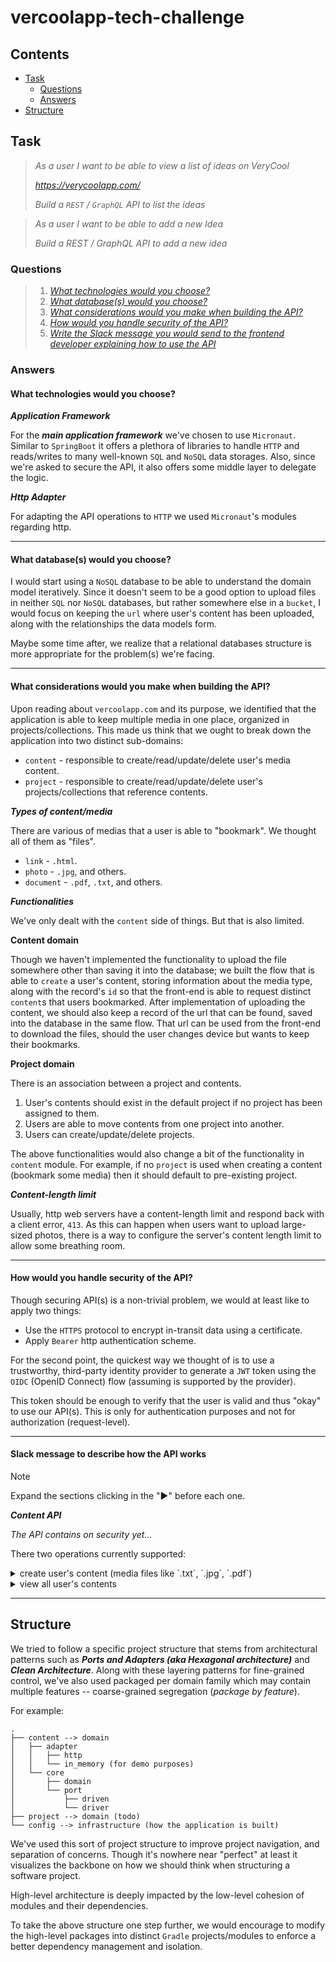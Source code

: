 # vercoolapp-tech-challenge

## Contents
- [Task](#task)
  - [Questions](#questions)
  - [Answers](#answers)
- [Structure](#structure)

## Task
>_As a user I want to be able to view a list of ideas on VeryCool_
> 
>_https://verycoolapp.com/_
> 
>_Build a `REST` / `GraphQL` API to list the ideas_

>_As a user I want to be able to add a new Idea_
> 
>_Build a REST / GraphQL API to add a new idea_

### Questions
>1. [_What technologies would you choose?_](#what-technologies-would-you-choose)
>2. [_What database(s) would you choose?_](#what-databases-would-you-choose)
>3. [_What considerations would you make when building the API?_](#what-considerations-would-you-make-when-building-the-api)
>4. [_How would you handle security of the API?_](#how-would-you-handle-security-of-the-api)
>5. [_Write the Slack message you would send to the frontend developer explaining how to use the API_](#slack-message-to-describe-how-the-api-works)

### Answers

#### What technologies would you choose?

**_Application Framework_**

For the **_main application framework_** we've chosen to use `Micronaut`. Similar to `SpringBoot` it offers a plethora
of libraries to handle `HTTP` and reads/writes to many well-known `SQL` and `NoSQL` data storages. Also, since we're
asked to secure the API, it also offers some middle layer to delegate the logic.

**_Http Adapter_**

For adapting the API operations to `HTTP` we used `Micronaut`'s modules regarding http.

---

#### What database(s) would you choose?
I would start using a `NoSQL` database to be able to understand the domain model iteratively. Since it doesn't seem to
be a good option to upload files in neither `SQL` nor `NoSQL` databases, but rather somewhere else in a `bucket`, I
would focus on keeping the `url` where user's content has been uploaded, along with the relationships the data models
form.

Maybe some time after, we realize that a relational databases structure is more appropriate for the problem(s) we're
facing.

---

#### What considerations would you make when building the API?
Upon reading about `vercoolapp.com` and its purpose, we identified that the application is able
to keep multiple media in one place, organized in projects/collections. This made us think that
we ought to break down the application into two distinct sub-domains:
- `content` - responsible to create/read/update/delete user's media content.
- `project` - responsible to create/read/update/delete user's projects/collections that reference contents.

**_Types of content/media_**

There are various of medias that a user is able to "bookmark". We thought all of them as "files".
- `link` - `.html`.
- `photo` - `.jpg`, and others.
- `document` - `.pdf`, `.txt`, and others.

**_Functionalities_**

We've only dealt with the `content` side of things. But that is also limited.

**Content domain**

Though we haven't implemented the functionality to upload the file somewhere other than saving it
into the database; we built the flow that is able to `create` a user's content, storing information
about the media type, along with the record's `id` so that the front-end is able to request distinct
`content`s that users bookmarked. After implementation of uploading the content, we should also keep a
record of the url that can be found, saved into the database in the same flow. That url can be used from
the front-end to download the files, should the user changes device but wants to keep their bookmarks.

**Project domain**

There is an association between a project and contents.
1. User's contents should exist in the default project if no project has been assigned to them.
2. Users are able to move contents from one project into another.
3. Users can create/update/delete projects.

The above functionalities would also change a bit of the functionality in `content` module. For example,
if no `project` is used when creating a content (bookmark some media) then it should default to pre-existing
project.

**_Content-length limit_**

Usually, http web servers have a content-length limit and respond back with a client error, `413`.
As this can happen when users want to upload large-sized photos, there is a way to configure the server's
content length limit to allow some breathing room.

---

#### How would you handle security of the API?
Though securing API(s) is a non-trivial problem, we would at least like to apply two things:
- Use the `HTTPS` protocol to encrypt in-transit data using a certificate.
- Apply `Bearer` http authentication scheme.

For the second point, the quickest way we thought of is to use a trustworthy, third-party identity provider
to generate a `JWT` token using the `OIDC` (OpenID Connect) flow (assuming is supported by the provider).

This token should be enough to verify that the user is valid and thus "okay" to use our API(s). This is
only for authentication purposes and not for authorization (request-level).

---

#### Slack message to describe how the API works

> [!NOTE]
> Expand the sections clicking in the "►" before each one.

**_Content API_**

_The API contains on security yet..._

There two operations currently supported:
<details>
<summary>create user's content (media files like `.txt`, `.jpg`, `.pdf`)</summary>

**Request**
```
POST /content/user/{userId:UUID}
Content-Type: multipart/form-data
Content-Disposition: form-data; name="file"; filename="document.pdf"
Content-Type: application/pdf
```

To create a user's content we have to send a `POST` request with `form-data` payload 
and `Content-Type: multipart/form-data` header. The `form-data` payload requires a certain key-value
format, where the key **_must_** be called `file` and its value requires the file to "created".

Here's an example of a `curl` request. I hope it makes sense:
```shell
curl --location '<base_url>/content/user/6044802a-3638-4da9-a6f1-5e8c3970ad3e' \
--header 'Content-Type: multipart/form-data' \
--form 'file=@"</path>/document.pdf"'
```

**Response**

```
200 - OK
```

</details>

<details>
<summary>view all user's contents</summary>

**Request**
```
GET /content/user/{userId}
```

**Response**
```json
[
    {
        "id": {
            "value": "d590eafc-16e5-411d-89e5-445273ebd75a"
        },
        "title": {
            "value": "hey.json"
        },
        "type": "application/json"
    },
    {
        "id": {
            "value": "3cc1af20-800c-47ac-a5c1-918484b8ccd4"
        },
        "title": {
            "value": "document.pdf"
        },
        "type": "application/pdf"
    }
]
```

</details>

---

## Structure
We tried to follow a specific project structure that stems from architectural patterns such as 
**_Ports and Adapters (aka Hexagonal architecture)_** and **_Clean Architecture_**. Along with these layering
patterns for fine-grained control, we've also used packaged per domain family which may contain multiple features --
coarse-grained segregation (_package by feature_).

For example:
```shell
.
├── content --> domain
│   ├── adapter
│   │   ├── http
│   │   └── in_memory (for demo purposes)
│   └── core
│       ├── domain
│       └── port
│           ├── driven
│           └── driver
├── project --> domain (todo)
└── config --> infrastructure (how the application is built)
```
We've used this sort of project structure to improve project navigation, and separation of concerns. Though it's nowhere
near "perfect" at least it visualizes the backbone on how we should think when structuring a software project.

High-level architecture is deeply impacted by the low-level cohesion of modules and their dependencies.

To take the above structure one step further, we would encourage to modify the high-level packages into distinct `Gradle`
projects/modules to enforce a better dependency management and isolation.
